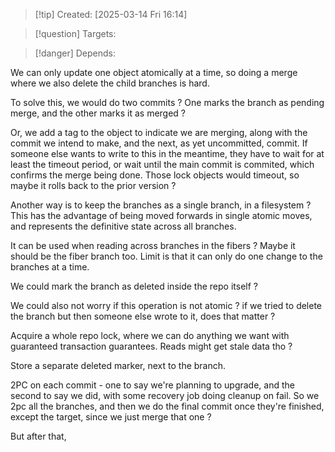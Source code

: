 
>[!tip] Created: [2025-03-14 Fri 16:14]

>[!question] Targets: 

>[!danger] Depends: 

We can only update one object atomically at a time, so doing a merge where we also delete the child branches is hard.

To solve this, we would do two commits ? One marks the branch as pending merge, and the other marks it as merged ?

Or, we add a tag to the object to indicate we are merging, along with the commit we intend to make, and the next, as yet uncommitted, commit.  If someone else wants to write to this in the meantime, they have to wait for at least the timeout period, or wait until the main commit is commited, which confirms the merge being done.  Those lock objects would timeout, so maybe it rolls back to the prior version ?

Another way is to keep the branches as a single branch, in a filesystem ?
This has the advantage of being moved forwards in single atomic moves, and represents the definitive state across all branches.

It can be used when reading across branches in the fibers ?
Maybe it should be the fiber branch too.  Limit is that it can only do one change to the branches at a time.

We could mark the branch as deleted inside the repo itself ?

We could also not worry if this operation is not atomic ? if we tried to delete the branch but then someone else wrote to it, does that matter ?

Acquire a whole repo lock, where we can do anything we want with guaranteed transaction guarantees.  Reads might get stale data tho ?

Store a separate deleted marker, next to the branch.

2PC on each commit - one to say we're planning to upgrade, and the second to say we did, with some recovery job doing cleanup on fail.  So we 2pc all the branches, and then we do the final commit once they're finished, except the target, since we just merge that one ?

But after that,